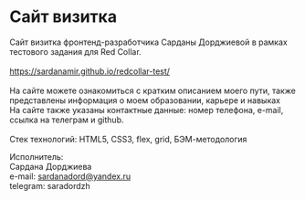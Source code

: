 # Сайт визитка 

Сайт визитка фронтенд-разработчика Сарданы Дорджиевой в рамках тестового задания для Red Collar. <br></br>
https://sardanamir.github.io/redcollar-test/
<br></br>
На сайте можете ознакомиться с кратким описанием моего пути, также представлены информация о моем образовании, карьере и навыках <br>
На сайте также указаны контактные данные: номер телефона, e-mail, ссылка на телеграм и github.
<br></br>
Стек технологий: HTML5, CSS3, flex, grid, БЭМ-методология

Исполнитель:<br>
Сардана Дорджиева<br>
e-mail: sardanadord@yandex.ru<br>
telegram: saradordzh
